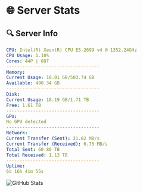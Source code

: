 # 🌐 Server Stats
## 🔍 Server Info
```yaml
CPU: Intel(R) Xeon(R) CPU E5-2699 v4 @ 1352.24GHz
CPU Usage: 1.10%
Cores: 44P | 88T
-----------------------------------
Memory:
Current Usage: 10.01 GB/503.74 GB
Available: 490.34 GB
-----------------------------------
Disk:
Current Usage: 18.19 GB/1.71 TB
Free: 1.61 TB
-----------------------------------
GPU:
No GPU detected
-----------------------------------
Network:
Current Transfer (Sent): 31.02 MB/s
Current Transfer (Received): 6.75 MB/s
Total Sent: 60.80 TB
Total Received: 1.13 TB
-----------------------------------
Uptime:
6d 16h 41m 55s
```
![GitHub Stats](https://img.shields.io/badge/Updated-2025-02-14_15:25:13-blue)